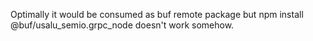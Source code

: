 Optimally it would be consumed as buf remote package but npm install @buf/usalu_semio.grpc_node doesn't work somehow.